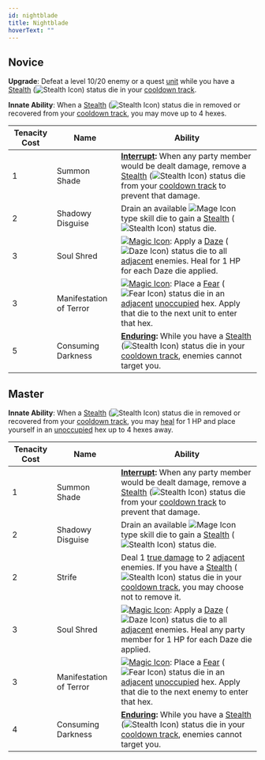 ```yaml
---
id: nightblade
title: Nightblade
hoverText: ""
---
```


## Novice

**Upgrade**: Defeat a level 10/20 enemy or a quest [unit](/docs/all/glossary/unit) while you have a [Stealth](/docs/all/status-effects/stealth.md) (<img src="/icons/stealth.svg" alt="Stealth Icon" class="icon-svg" />) status die in your [cooldown track](/docs/all/glossary/cooldown-track).

**Innate Ability**: When a [Stealth](/docs/all/status-effects/stealth.md) (<img src="/icons/stealth.svg" alt="Stealth Icon" class="icon-svg" />) status die in removed or recovered from your [cooldown track](/docs/all/glossary/cooldown-track), you may move up to 4 hexes.

| Tenacity Cost | Name                    | Ability                                                                                                                                                                                                                                                                                                                                                                     |
| ------------- | ----------------------- | --------------------------------------------------------------------------------------------------------------------------------------------------------------------------------------------------------------------------------------------------------------------------------------------------------------------------------------------------------------------------- |
| 1             | Summon Shade            | **[Interrupt](/docs/all/glossary/interrupt):** When any party member would be dealt damage, remove a [Stealth](/docs/all/status-effects/stealth.md) (<img src="/icons/stealth.svg" alt="Stealth Icon" class="icon-svg" />) status die from your [cooldown track](/docs/all/glossary/cooldown-track) to prevent that damage.                                                 |
| 2             | Shadowy Disguise        | Drain an available <img src="/icons/mage.svg" alt="Mage Icon" class="icon-svg" /> type skill die to gain a [Stealth](/docs/all/status-effects/stealth.md) (<img src="/icons/stealth.svg" alt="Stealth Icon" class="icon-svg" />) status die.                                                                                                                                |
| 3             | Soul Shred              | [<img src="/icons/magic.svg" alt="Magic Icon" class="icon-svg" />](/docs/all/battle-forms/magic): Apply a [Daze](/docs/all/status-effects/daze) (<img src="/icons/daze.svg" alt="Daze Icon" class="icon-svg" />) status die to all [adjacent](/docs/all/glossary/adjacent) enemies. Heal for 1 HP for each Daze die applied.                                                |
| 3             | Manifestation of Terror | [<img src="/icons/magic.svg" alt="Magic Icon" class="icon-svg" />](/docs/all/battle-forms/magic): Place a [Fear](/docs/all/status-effects/fear) (<img src="/icons/fear.svg" alt="Fear Icon" class="icon-svg" />) status die in an [adjacent](/docs/all/glossary/adjacent) [unoccupied](/docs/all/glossary/occupied) hex. Apply that die to the next unit to enter that hex. |
| 5             | Consuming Darkness      | **[Enduring](/docs/all/glossary/enduring):** While you have a [Stealth](/docs/all/status-effects/stealth.md) (<img src="/icons/stealth.svg" alt="Stealth Icon" class="icon-svg" />) status die in your [cooldown track](/docs/all/glossary/cooldown-track), enemies cannot target you.                                                                                      |

## Master

**Innate Ability**: When a [Stealth](/docs/all/status-effects/stealth.md) (<img src="/icons/stealth.svg" alt="Stealth Icon" class="icon-svg" />) status die in removed or recovered from your [cooldown track](/docs/all/glossary/cooldown-track), you may [heal](/docs/all/glossary/healing) for 1 HP and place
yourself in an [unoccupied](/docs/all/glossary/occupied) hex up to 4 hexes away.

| Tenacity Cost | Name                    | Ability                                                                                                                                                                                                                                                                                                                                                                      |
| ------------- | ----------------------- | ---------------------------------------------------------------------------------------------------------------------------------------------------------------------------------------------------------------------------------------------------------------------------------------------------------------------------------------------------------------------------- |
| 1             | Summon Shade            | **[Interrupt](/docs/all/glossary/interrupt):** When any party member would be dealt damage, remove a [Stealth](/docs/all/status-effects/stealth.md) (<img src="/icons/stealth.svg" alt="Stealth Icon" class="icon-svg" />) status die from your [cooldown track](/docs/all/glossary/cooldown-track) to prevent that damage.                                                  |
| 2             | Shadowy Disguise        | Drain an available <img src="/icons/mage.svg" alt="Mage Icon" class="icon-svg" /> type skill die to gain a [Stealth](/docs/all/status-effects/stealth.md) (<img src="/icons/stealth.svg" alt="Stealth Icon" class="icon-svg" />) status die.                                                                                                                                 |
| 2             | Strife                  | Deal 1 [true damage](/docs/all/glossary/true-damage) to 2 [adjacent](/docs/all/glossary/adjacent) enemies. If you have a [Stealth](/docs/all/status-effects/stealth.md) (<img src="/icons/stealth.svg" alt="Stealth Icon" class="icon-svg" />) status die in your [cooldown track](/docs/all/glossary/cooldown-track), you may choose not to remove it.                      |
| 3             | Soul Shred              | [<img src="/icons/magic.svg" alt="Magic Icon" class="icon-svg" />](/docs/all/battle-forms/magic): Apply a [Daze](/docs/all/status-effects/daze) (<img src="/icons/daze.svg" alt="Daze Icon" class="icon-svg" />) status die to all [adjacent](/docs/all/glossary/adjacent) enemies. Heal any party member for 1 HP for each Daze die applied.                                |
| 3             | Manifestation of Terror | [<img src="/icons/magic.svg" alt="Magic Icon" class="icon-svg" />](/docs/all/battle-forms/magic): Place a [Fear](/docs/all/status-effects/fear) (<img src="/icons/fear.svg" alt="Fear Icon" class="icon-svg" />) status die in an [adjacent](/docs/all/glossary/adjacent) [unoccupied](/docs/all/glossary/occupied) hex. Apply that die to the next enemy to enter that hex. |
| 4             | Consuming Darkness      | **[Enduring](/docs/all/glossary/enduring):** While you have a [Stealth](/docs/all/status-effects/stealth.md) (<img src="/icons/stealth.svg" alt="Stealth Icon" class="icon-svg" />) status die in your [cooldown track](/docs/all/glossary/cooldown-track), enemies cannot target you.                                                                                       |
